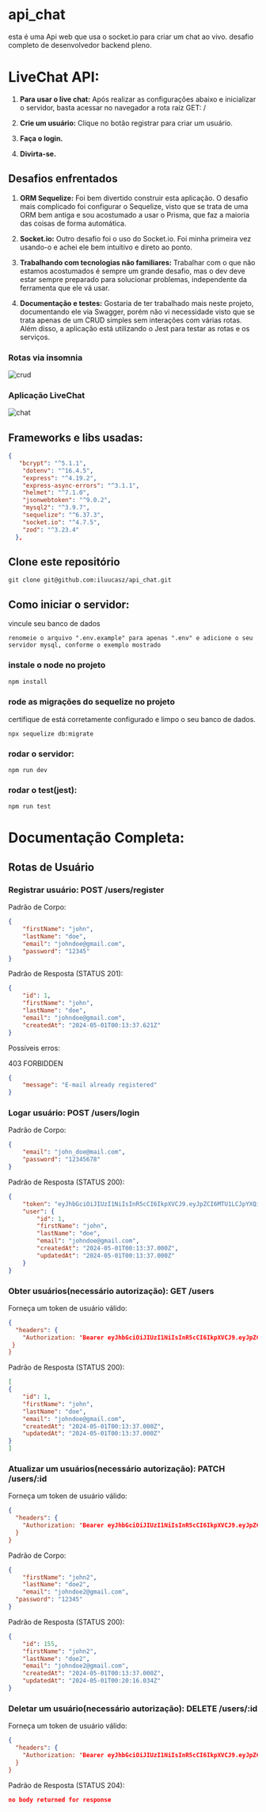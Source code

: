 # api_chat
 esta é uma Api web que usa o socket.io para criar um chat ao vivo. desafio completo de desenvolvedor backend pleno.

# LiveChat API:

1. **Para usar o live chat:**
   Após realizar as configurações abaixo e inicializar o servidor, basta acessar no navegador a rota raíz GET: /

2. **Crie um usuário:**
   Clique no botão registrar para criar um usuário.

3. **Faça o login.**

4. **Divirta-se.**

## Desafios enfrentados

1. **ORM Sequelize:**
   Foi bem divertido construir esta aplicação. O desafio mais complicado foi configurar o Sequelize, visto que se trata de uma ORM bem antiga e sou acostumado a usar o Prisma, que faz a maioria das coisas de forma automática.

2. **Socket.io:**
   Outro desafio foi o uso do Socket.io. Foi minha primeira vez usando-o e achei ele bem intuitivo e direto ao ponto.

3. **Trabalhando com tecnologias não familiares:**
   Trabalhar com o que não estamos acostumados é sempre um grande desafio, mas o dev deve estar sempre preparado para solucionar problemas, independente da ferramenta que ele vá usar.

4. **Documentação e testes:**
   Gostaria de ter trabalhado mais neste projeto, documentando ele via Swagger, porém não vi necessidade visto que se trata apenas de um CRUD simples sem interações com várias rotas. Além disso, a aplicação está utilizando o Jest para testar as rotas e os serviços.

### Rotas via insomnia

![crud](./src/assets/crud.gif)

### Aplicação LiveChat

![chat](./src/assets/chat.gif)

## Frameworks e libs usadas:
```json
{
   "bcrypt": "^5.1.1",
    "dotenv": "^16.4.5",
    "express": "^4.19.2",
    "express-async-errors": "^3.1.1",
    "helmet": "^7.1.0",
    "jsonwebtoken": "^9.0.2",
    "mysql2": "^3.9.7",
    "sequelize": "^6.37.3",
    "socket.io": "^4.7.5",
    "zod": "^3.23.4"
  },
```

## Clone este repositório
```
git clone git@github.com:iluucasz/api_chat.git
```

## Como iniciar o servidor:

vincule seu banco de dados
```
renomeie o arquivo ".env.example" para apenas ".env" e adicione o seu servidor mysql, conforme o exemplo mostrado
```

### instale o node no projeto
```javascript
npm install
```

### rode as migrações do sequelize no projeto
certifique de está corretamente configurado e limpo o seu banco de dados.
```
npx sequelize db:migrate
```

### rodar o servidor:
```
npm run dev
```

### rodar o test(jest):
```
npm run test
```

# Documentação Completa:

## Rotas de Usuário

### Registrar usuário: POST /users/register

Padrão de Corpo:
```json
{
	"firstName": "john",
	"lastName": "doe",
	"email": "johndoe@gmail.com",
	"password": "12345"
}
```

Padrão de Resposta (STATUS 201):
```json
{
	"id": 1,
	"firstName": "john",
	"lastName": "doe",
	"email": "johndoe@gmail.com",
	"createdAt": "2024-05-01T00:13:37.621Z"
}

```
Possíveis erros:

403 FORBIDDEN

```json
{
	"message": "E-mail already registered"
}
```

### Logar usuário: POST /users/login

Padrão de Corpo:
```json
{
	"email": "john_doe@mail.com",
	"password": "12345678"
}
```

Padrão de Resposta (STATUS 200):
```json
{
	"token": "eyJhbGciOiJIUzI1NiIsInR5cCI6IkpXVCJ9.eyJpZCI6MTU1LCJpYXQiOjE3MTQ1MjI0ODQsImV4cCI6MTcxNzExNDQ4NH0.nUersErXnjOdvdyx5hC7t3bXXx6JA3ESDga3FukCn_w",
	"user": {
		"id": 1,
		"firstName": "john",
		"lastName": "doe",
		"email": "johndoe@gmail.com",
		"createdAt": "2024-05-01T00:13:37.000Z",
		"updatedAt": "2024-05-01T00:13:37.000Z"
	}
}
```

### Obter usuários(necessário autorização): GET /users
Forneça um token de usuário válido:
```json
{
  "headers": {
    "Authorization: "Bearer eyJhbGciOiJIUzI1NiIsInR5cCI6IkpXVCJ9.eyJpZCI6MiwiaWF0IjoxNzA4NTQ2MDQzfQ.pDcRf1yu1XmVaIrRLOBoa6O_8Ukl1lxX-6lkxwcJRtI"
 }
}
```

Padrão de Resposta (STATUS 200):
```json
[
{
	"id": 1,
	"firstName": "john",
	"lastName": "doe",
	"email": "johndoe@gmail.com",
	"createdAt": "2024-05-01T00:13:37.000Z",
	"updatedAt": "2024-05-01T00:13:37.000Z"
}
]
```


### Atualizar um usuários(necessário autorização): PATCH /users/:id
Forneça um token de usuário válido:
```json
{
  "headers": {
    "Authorization: "Bearer eyJhbGciOiJIUzI1NiIsInR5cCI6IkpXVCJ9.eyJpZCI6MiwiaWF0IjoxNzA4NTQ2MDQzfQ.pDcRf1yu1XmVaIrRLOBoa6O_8Ukl1lxX-6lkxwcJRtI"
  }
}
```

Padrão de Corpo:
```json
{
	"firstName": "john2",
	"lastName": "doe2",
	"email": "johndoe2@gmail.com",
  "password": "12345"
}
```

Padrão de Resposta (STATUS 200):
```json
{
	"id": 155,
	"firstName": "john2",
	"lastName": "doe2",
	"email": "johndoe2@gmail.com",
	"createdAt": "2024-05-01T00:13:37.000Z",
	"updatedAt": "2024-05-01T00:20:16.034Z"
}
```

### Deletar um usuário(necessário autorização): DELETE /users/:id
Forneça um token de usuário válido:
```json
{
  "headers": {
    "Authorization: "Bearer eyJhbGciOiJIUzI1NiIsInR5cCI6IkpXVCJ9.eyJpZCI6MiwiaWF0IjoxNzA4NTQ2MDQzfQ.pDcRf1yu1XmVaIrRLOBoa6O_8Ukl1lxX-6lkxwcJRtI"
  }
}
```

Padrão de Resposta (STATUS 204):
```json
no body returned for response
```
